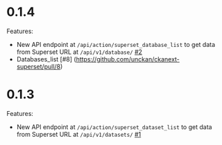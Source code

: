 # 0.1.4

Features:

 - New API endpoint at `/api/action/superset_database_list` to get data from Superset URL at `/api/v1/database/`
  [#2](https://github.com/unckan/ckanext-superset/pull/2)
 - Databases_list [#8] (https://github.com/unckan/ckanext-superset/pull/8)

# 0.1.3

Features:

 - New API endpoint at `/api/action/superset_dataset_list` to get data from Superset URL at `/api/v1/datasets/`
   [#1](https://github.com/unckan/ckanext-superset/pull/1)

